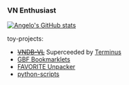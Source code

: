 ### VN Enthusiast

[![Angelo's GitHub stats](https://github-readme-stats.vercel.app/api?username=angelocarasig)](https://github.com/anuraghazra/github-readme-stats)

toy-projects:
- ~~[VNDB-VL](https://vndb-vl-client.herokuapp.com/)~~ Superceeded by [Terminus](https://github.com/angelocarasig/Terminus)
- [GBF Bookmarklets](https://github.com/angelocarasig/gbf-bookmarklets)
- [FAVORITE Unpacker](https://github.com/angelocarasig/FAVORITE-Unpacker)
- [python-scripts](https://github.com/angelocarasig/python-scripts)
